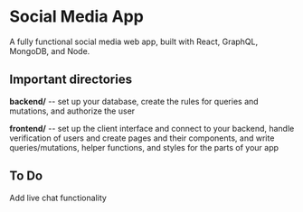 # Social Media App

A fully functional social media web app, built with React, GraphQL, MongoDB, and Node.


## Important directories

**backend/** -- set up your database, create the rules for queries and mutations, and authorize the user

**frontend/** -- set up the client interface and connect to your backend, handle verification of users and create pages and their components, and write queries/mutations, helper functions, and styles for the parts of your app


## To Do

Add live chat functionality
